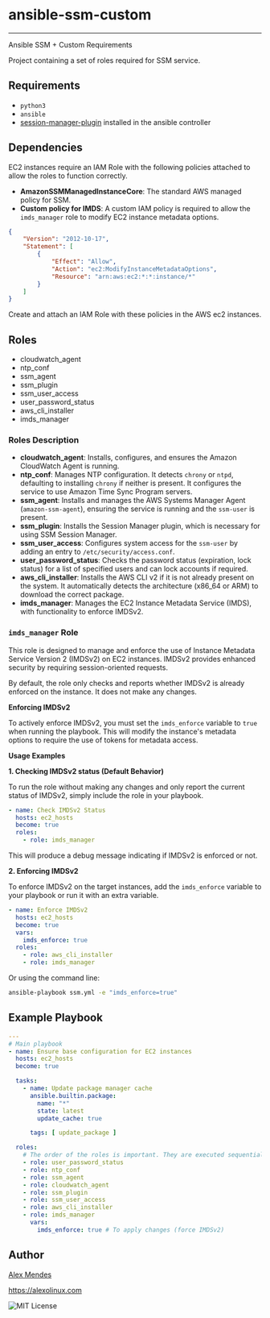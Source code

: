 # ansible-ssm-custom

--------------------

Ansible SSM + Custom Requirements

Project containing a set of roles required for SSM service.

## Requirements

- `python3`
- `ansible`
- [session-manager-plugin](https://docs.aws.amazon.com/systems-manager/latest/userguide/session-manager-working-with-install-plugin.html) installed in the ansible controller

## Dependencies

EC2 instances require an IAM Role with the following policies attached to allow the roles to function correctly.

- **AmazonSSMManagedInstanceCore**: The standard AWS managed policy for SSM.
- **Custom policy for IMDS**: A custom IAM policy is required to allow the `imds_manager` role to modify EC2 instance metadata options.

```json
{
    "Version": "2012-10-17",
    "Statement": [
        {
            "Effect": "Allow",
            "Action": "ec2:ModifyInstanceMetadataOptions",
            "Resource": "arn:aws:ec2:*:*:instance/*"
        }
    ]
}
```

Create and attach an IAM Role with these policies in the AWS ec2 instances.

## Roles

- cloudwatch_agent
- ntp_conf
- ssm_agent
- ssm_plugin
- ssm_user_access
- user_password_status
- aws_cli_installer
- imds_manager

### Roles Description

- **cloudwatch_agent**: Installs, configures, and ensures the Amazon CloudWatch Agent is running.
- **ntp_conf**: Manages NTP configuration. It detects `chrony` or `ntpd`, defaulting to installing `chrony` if neither is present. It configures the service to use Amazon Time Sync Program servers.
- **ssm_agent**: Installs and manages the AWS Systems Manager Agent (`amazon-ssm-agent`), ensuring the service is running and the `ssm-user` is present.
- **ssm_plugin**: Installs the Session Manager plugin, which is necessary for using SSM Session Manager.
- **ssm_user_access**: Configures system access for the `ssm-user` by adding an entry to `/etc/security/access.conf`.
- **user_password_status**: Checks the password status (expiration, lock status) for a list of specified users and can lock accounts if required.
- **aws_cli_installer**: Installs the AWS CLI v2 if it is not already present on the system. It automatically detects the architecture (x86_64 or ARM) to download the correct package.
- **imds_manager**: Manages the EC2 Instance Metadata Service (IMDS), with functionality to enforce IMDSv2.

### `imds_manager` Role

This role is designed to manage and enforce the use of Instance Metadata Service Version 2 (IMDSv2) on EC2 instances. IMDSv2 provides enhanced security by requiring session-oriented requests.

By default, the role only checks and reports whether IMDSv2 is already enforced on the instance. It does not make any changes.

**Enforcing IMDSv2**

To actively enforce IMDSv2, you must set the `imds_enforce` variable to `true` when running the playbook. This will modify the instance's metadata options to require the use of tokens for metadata access.

**Usage Examples**

**1. Checking IMDSv2 status (Default Behavior)**

To run the role without making any changes and only report the current status of IMDSv2, simply include the role in your playbook.

```yaml
- name: Check IMDSv2 Status
  hosts: ec2_hosts
  become: true
  roles:
    - role: imds_manager
```

This will produce a debug message indicating if IMDSv2 is enforced or not.

**2. Enforcing IMDSv2**

To enforce IMDSv2 on the target instances, add the `imds_enforce` variable to your playbook or run it with an extra variable.

```yaml
- name: Enforce IMDSv2
  hosts: ec2_hosts
  become: true
  vars:
    imds_enforce: true
  roles:
    - role: aws_cli_installer
    - role: imds_manager
```

Or using the command line:

```bash
ansible-playbook ssm.yml -e "imds_enforce=true"
```

## Example Playbook

```yml
---
# Main playbook
- name: Ensure base configuration for EC2 instances
  hosts: ec2_hosts
  become: true

  tasks:
    - name: Update package manager cache
      ansible.builtin.package:
        name: "*"
        state: latest
        update_cache: true

      tags: [ update_package ]

  roles:
    # The order of the roles is important. They are executed sequentially
    - role: user_password_status
    - role: ntp_conf
    - role: ssm_agent
    - role: cloudwatch_agent
    - role: ssm_plugin
    - role: ssm_user_access
    - role: aws_cli_installer
    - role: imds_manager
      vars:
        imds_enforce: true # To apply changes (force IMDSv2)
```

## Author

[Alex Mendes](https://pt.linkedin.com/in/mendesalex)

<https://alexolinux.com>

![MIT License](https://img.shields.io/badge/license-MIT-brightgreen.svg)